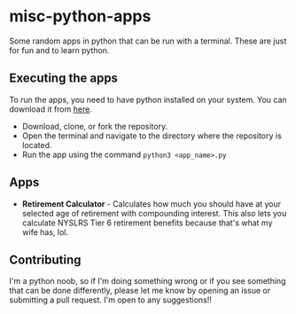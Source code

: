 # misc-python-apps

Some random apps in python that can be run with a terminal. These are just for fun and to learn python.

## Executing the apps

To run the apps, you need to have python installed on your system. You can download it from [here](https://www.python.org/downloads/).

- Download, clone, or fork the repository.
- Open the terminal and navigate to the directory where the repository is located.
- Run the app using the command `python3 <app_name>.py`

## Apps

- **Retirement Calculator** - Calculates how much you should have at your selected age of retirement with compounding interest. This also lets you calculate NYSLRS Tier 6 retirement benefits because that's what my wife has, lol.


## Contributing

I'm a python noob, so if I'm doing something wrong or if you see something that can be done differently, please let me know by opening an issue or submitting a pull request. I'm open to any suggestions!!
